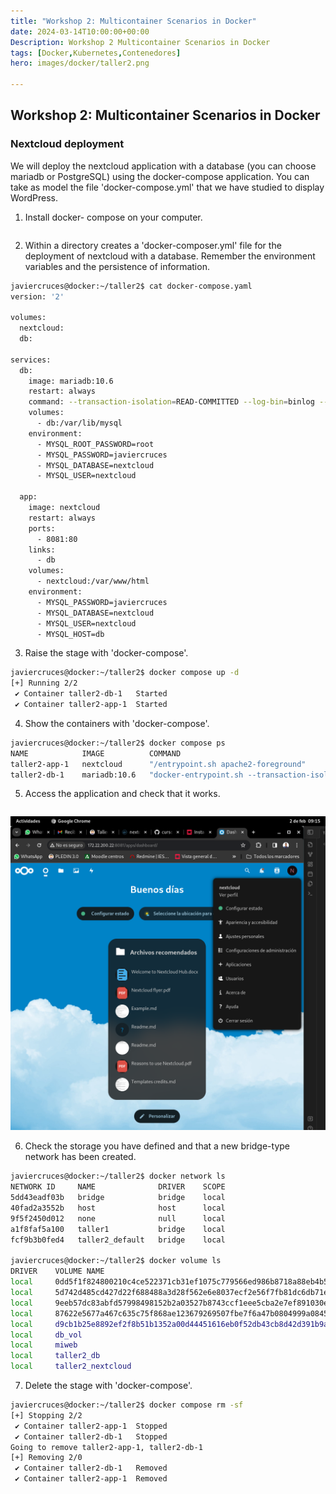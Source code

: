 ```yaml
---
title: "Workshop 2: Multicontainer Scenarios in Docker"
date: 2024-03-14T10:00:00+00:00
Description: Workshop 2 Multicontainer Scenarios in Docker
tags: [Docker,Kubernetes,Contenedores]
hero: images/docker/taller2.png

---
```

## Workshop 2: Multicontainer Scenarios in Docker
### Nextcloud deployment

We will deploy the nextcloud application with a database (you can choose mariadb or PostgreSQL) using the docker-compose application. You can take as model the file 'docker-compose.yml' that we have studied to display WordPress.

1. Install docker- compose on your computer.

```bash

```

2. Within a directory creates a 'docker-composer.yml' file for the deployment of nextcloud with a database. Remember the environment variables and the persistence of information.

```bash
javiercruces@docker:~/taller2$ cat docker-compose.yaml 
version: '2'

volumes:
  nextcloud:
  db:

services:
  db:
    image: mariadb:10.6
    restart: always
    command: --transaction-isolation=READ-COMMITTED --log-bin=binlog --binlog-format=ROW
    volumes:
      - db:/var/lib/mysql
    environment:
      - MYSQL_ROOT_PASSWORD=root
      - MYSQL_PASSWORD=javiercruces
      - MYSQL_DATABASE=nextcloud
      - MYSQL_USER=nextcloud

  app:
    image: nextcloud
    restart: always
    ports:
      - 8081:80
    links:
      - db
    volumes:
      - nextcloud:/var/www/html
    environment:
      - MYSQL_PASSWORD=javiercruces
      - MYSQL_DATABASE=nextcloud
      - MYSQL_USER=nextcloud
      - MYSQL_HOST=db

```

3. Raise the stage with 'docker-compose'.

```bash
javiercruces@docker:~/taller2$ docker compose up -d 
[+] Running 2/2
 ✔ Container taller2-db-1   Started                                                                0.0s 
 ✔ Container taller2-app-1  Started                                                                0.0s
```

4. Show the containers with 'docker-compose'.

```bash
javiercruces@docker:~/taller2$ docker compose ps
NAME            IMAGE          COMMAND                                                                                              SERVICE   CREATED         STATUS         PORTS
taller2-app-1   nextcloud      "/entrypoint.sh apache2-foreground"                                                                  app       7 minutes ago   Up 5 minutes   0.0.0.0:8081->80/tcp, :::8081->80/tcp
taller2-db-1    mariadb:10.6   "docker-entrypoint.sh --transaction-isolation=READ-COMMITTED --log-bin=binlog --binlog-format=ROW"   db        7 minutes ago   Up 5 minutes   3306/tcp

```

5. Access the application and check that it works.

```bash

```

![](/docker/taller2/img/Pasted_image_20240202091554.png)

6. Check the storage you have defined and that a new bridge-type network has been created.

```bash
javiercruces@docker:~/taller2$ docker network ls
NETWORK ID     NAME              DRIVER    SCOPE
5dd43eadf03b   bridge            bridge    local
40fad2a3552b   host              host      local
9f5f2450d012   none              null      local
a1f8faf5a100   taller1           bridge    local
fcf9b3b0fed4   taller2_default   bridge    local

javiercruces@docker:~/taller2$ docker volume ls
DRIVER    VOLUME NAME
local     0dd5f1f824800210c4ce522371cb31ef1075c779566ed986b8718a88eb4b50a9
local     5d742d485cd427d22f688488a3d28f562e6e8037ecf2e56f7fb81dc6db71e26b
local     9eeb57dc83abfd57998498152b2a03527b8743ccf1eee5cba2e7ef891030e496
local     87622e5677a467c635c75f868ae123679269507fbe7f6a47b0804999a0845f01
local     d9cb1b25e8892ef2f8b51b1352a00d44451616eb0f52db43cb8d42d391b9ab1b
local     db_vol
local     miweb
local     taller2_db
local     taller2_nextcloud

```

7. Delete the stage with 'docker-compose'.

```bash
javiercruces@docker:~/taller2$ docker compose rm -sf
[+] Stopping 2/2
 ✔ Container taller2-app-1  Stopped                                                                                                                                                                           3.6s 
 ✔ Container taller2-db-1   Stopped                                                                                                                                                                           6.1s 
Going to remove taller2-app-1, taller2-db-1
[+] Removing 2/0
 ✔ Container taller2-db-1   Removed                                                                                                                                                                           0.1s 
 ✔ Container taller2-app-1  Removed               
```

